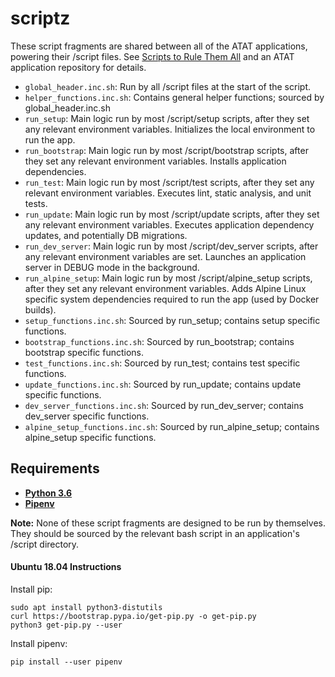 # scriptz

These script fragments are shared between all of the ATAT applications, powering
their /script files. See 
[Scripts to Rule Them All](https://github.com/github/scripts-to-rule-them-all) 
and an ATAT application repository for details.

- `global_header.inc.sh`: Run by all /script files at the start of the script.
- `helper_functions.inc.sh`: Contains general helper functions; sourced by 
global_header.inc.sh
- `run_setup`: Main logic run by most /script/setup scripts, after they set any
relevant environment variables. Initializes the local environment to run the app.
- `run_bootstrap`: Main logic run by most /script/bootstrap scripts, after they set 
any relevant environment variables. Installs application dependencies.
- `run_test`: Main logic run by most /script/test scripts, after they set any
relevant environment variables. Executes lint, static analysis, and unit tests.
- `run_update`: Main logic run by most /script/update scripts, after they set any
 relevant environment variables. Executes application dependency updates, and
 potentially DB migrations.
- `run_dev_server`: Main logic run by most /script/dev_server scripts, after any
 relevant environment variables are set. Launches an application server in DEBUG
 mode in the background.
- `run_alpine_setup`: Main logic run by most /script/alpine_setup scripts, after 
they set any relevant environment variables. Adds Alpine Linux specific system 
dependencies required to run the app (used by Docker builds).
- `setup_functions.inc.sh`: Sourced by run_setup; contains setup specific 
functions.
- `bootstrap_functions.inc.sh`: Sourced by run_bootstrap; contains bootstrap 
specific functions.
- `test_functions.inc.sh`: Sourced by run_test; contains test specific 
functions.
- `update_functions.inc.sh`: Sourced by run_update; contains update specific
 functions.
- `dev_server_functions.inc.sh`: Sourced by run_dev_server; contains dev_server
 specific functions.
- `alpine_setup_functions.inc.sh`: Sourced by run_alpine_setup; contains 
alpine_setup specific functions.

## Requirements

- **[Python 3.6](https://www.python.org/downloads/)**
- **[Pipenv](https://docs.pipenv.org/install/#installing-pipenv)**

**Note:** None of these script fragments are designed to be run by themselves. 
They should be sourced by the relevant bash script in an application's /script 
directory.

#### Ubuntu 18.04 Instructions

Install pip:
```
sudo apt install python3-distutils
curl https://bootstrap.pypa.io/get-pip.py -o get-pip.py
python3 get-pip.py --user
```

Install pipenv:
```
pip install --user pipenv
```
